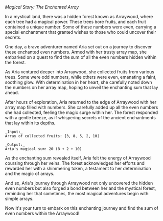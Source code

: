 _Magical Story: The Enchanted Array_

In a mystical land, there was a hidden forest known as Arraywood, where each tree had a magical power. These trees bore fruits, and each fruit contained a unique number. Some of these numbers were even, carrying a special enchantment that granted wishes to those who could uncover their secrets.

One day, a brave adventurer named Aria set out on a journey to discover these enchanted even numbers. Armed with her trusty array map, she embarked on a quest to find the sum of all the even numbers hidden within the forest.

As Aria ventured deeper into Arraywood, she collected fruits from various trees. Some were odd numbers, while others were even, emanating a faint, soothing glow. With determination in her heart, she carefully noted down the numbers on her array map, hoping to unveil the enchanting sum that lay ahead.

After hours of exploration, Aria returned to the edge of Arraywood with her array map filled with numbers. She carefully added up all the even numbers she had collected, feeling the magic surge within her. The forest responded with a gentle breeze, as if whispering secrets of the ancient enchantments that lay within its depths.

```
_Input:_
Array of collected fruits: [3, 8, 5, 2, 10]

_Output:_
Aria's magical sum: 20 (8 + 2 + 10)
```

As the enchanting sum revealed itself, Aria felt the energy of Arraywood coursing through her veins. The forest acknowledged her efforts and rewarded her with a shimmering token, a testament to her determination and the magic of arrays.

And so, Aria's journey through Arraywood not only uncovered the hidden even numbers but also forged a bond between her and the mystical forest, reminding her that sometimes, the most magical adventures begin with simple arrays.

Now it's your turn to embark on this enchanting journey and find the sum of even numbers within the Arraywood!

